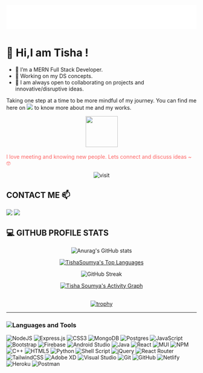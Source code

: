 <h1 align="center">
  <img src="https://raw.githubusercontent.com/Tishasoumya-02/Tishasoumya-02/main/name.svg" alt="Tisha Soumya" />
</h1>

# 👋 Hi,I am Tisha !

- 🔭 I’m a MERN Full Stack Developer. 
- 🌱 Working on my DS concepts.
- :panda_face: I am always open to collaborating on projects and innovative/disruptive ideas. 

Taking one step at a time to be more mindful of my journey. You can find me here on   <a href="https://www.linkedin.com/in/tisha-soumya-380290204"><img src="https://img.shields.io/badge/-Tisha%20Soumya-0077B5?style=flat-square&logo=Linkedin&logoColor=white"/></a>  to know more about me and my works.

<p align="center">
<img style="float: center;" src="https://camo.githubusercontent.com/ec0df7b334d15078e980be8f26f35f1bd6f004eaa4a121db42fed361360c1817/68747470733a2f2f6d656469612e67697068792e636f6d2f6d656469612f4c6e516a7057614f4e386e68723231764e572f67697068792e676966" width="85" height="82"></br>
  
<span style="color:#ff6666">I love meeting and knowing new people. Lets connect and discuss ideas ~ 🤓</span></img>
<div align="center">
 <img src="https://komarev.com/ghpvc/?username=Tishasoumya-02" alt="visit" />
</div>
</p>

## CONTACT ME 📫

<p align="left">
<a href="https://www.linkedin.com/in/tisha-soumya-380290204"><img src="https://img.shields.io/badge/-Tisha%20Soumya-0077B5?style=flat-square&logo=Linkedin&logoColor=white"/></a>
<a href="mailto:tishasoumya@gamil.com"><img src="https://img.shields.io/badge/-tishasoumya@gamil.com-D14836?style=flat-square&logo=Gmail&logoColor=white"/></a>

  
##  💻 GITHUB PROFILE STATS

  <div align="center">
   
   ![Anurag's GitHub stats](https://github-readme-stats.vercel.app/api?username=Tishasoumya-02&count_private=true&theme=omni&bg_color=1F222E&title_color=F85D7F&text_color=F8D866)
  
   <a href="https://github.com/anuraghazra/github-readme-stats"><img alt="TishaSoumya's Top Languages" src="https://github-readme-stats.vercel.app/api/top-langs/?username=Tishasoumya-02&langs_count=8&layout=compact&theme=react&hide_border=true&bg_color=1F222E&title_color=F85D7F&icon_color=F8D866&hide=Jupyter%20Notebook" height="192px"/></a>

</div>

<div align="center">
    
 ![GitHub Streak](https://github-readme-streak-stats.herokuapp.com/?user=Tishasoumya-02&currStreakNum=F8D866&fire=F8D866&ring=F85D7F&theme=dracula&sideLabels=F8D866&background=1F222E&date_format=[Y.]n.j)
  
</div>
<div align="center">
    <a href="https://github.com/ashutosh00710/github-readme-activity-graph"><img alt="Tisha Soumya's Activity Graph" src="https://activity-graph.herokuapp.com/graph?username=Tishasoumya-02&bg_color=1F222E&color=F8D866&line=F85D7F&point=FFFFFF&hide_border=true" /></a>
</div>
<br/>
<div align="center">
  
  [![trophy](https://github-profile-trophy.vercel.app/?username=ryo-ma&theme=onedark&row=2&column=8)](https://github.com/ryo-ma/github-profile-trophy)
</div>
<hr>
<h3 align="left"><img src="https://media.giphy.com/media/WUlplcMpOCEmTGBtBW/giphy.gif" width="50">Languages and Tools</h3> 
<p align="left">
  
   ![NodeJS](https://img.shields.io/badge/node.js-6DA55F?style=for-the-badge&logo=node.js&logoColor=white)
  ![Express.js](https://img.shields.io/badge/express.js-%23404d59.svg?style=for-the-badge&logo=express&logoColor=%2361DAFB)
  ![CSS3](https://img.shields.io/badge/css3-%231572B6.svg?style=for-the-badge&logo=css3&logoColor=white)
  ![MongoDB](https://img.shields.io/badge/MongoDB-%234ea94b.svg?style=for-the-badge&logo=mongodb&logoColor=white)
  ![Postgres](https://img.shields.io/badge/postgres-%23316192.svg?style=for-the-badge&logo=postgresql&logoColor=white)
  ![JavaScript](https://img.shields.io/badge/javascript-%23323330.svg?style=for-the-badge&logo=javascript&logoColor=%23F7DF1E)
  ![Bootstrap](https://img.shields.io/badge/bootstrap-%23563D7C.svg?style=for-the-badge&logo=bootstrap&logoColor=white)
  ![Firebase](https://img.shields.io/badge/firebase-%23039BE5.svg?style=for-the-badge&logo=firebase)
  ![Android Studio](https://img.shields.io/badge/Android%20Studio-3DDC84.svg?style=for-the-badge&logo=android-studio&logoColor=white)
  ![Java](https://img.shields.io/badge/java-%23ED8B00.svg?style=for-the-badge&logo=java&logoColor=white)
  ![React](https://img.shields.io/badge/react-%2320232a.svg?style=for-the-badge&logo=react&logoColor=%2361DAFB)
  ![MUI](https://img.shields.io/badge/MUI-%230081CB.svg?style=for-the-badge&logo=material-ui&logoColor=white)
  ![NPM](https://img.shields.io/badge/NPM-%23000000.svg?style=for-the-badge&logo=npm&logoColor=white)
  	![C++](https://img.shields.io/badge/c++-%2300599C.svg?style=for-the-badge&logo=c%2B%2B&logoColor=white)
  ![HTML5](https://img.shields.io/badge/html5-%23E34F26.svg?style=for-the-badge&logo=html5&logoColor=white)
  	![Python](https://img.shields.io/badge/python-3670A0?style=for-the-badge&logo=python&logoColor=ffdd54)
  	![Shell Script](https://img.shields.io/badge/shell_script-%23121011.svg?style=for-the-badge&logo=gnu-bash&logoColor=white)
  ![jQuery](https://img.shields.io/badge/jquery-%230769AD.svg?style=for-the-badge&logo=jquery&logoColor=white)
  ![React Router](https://img.shields.io/badge/React_Router-CA4245?style=for-the-badge&logo=react-router&logoColor=white)
  ![TailwindCSS](https://img.shields.io/badge/tailwindcss-%2338B2AC.svg?style=for-the-badge&logo=tailwind-css&logoColor=white)
  	![Adobe XD](https://img.shields.io/badge/Adobe%20XD-470137?style=for-the-badge&logo=Adobe%20XD&logoColor=#FF61F6)
  ![Visual Studio](https://img.shields.io/badge/Visual%20Studio-5C2D91.svg?style=for-the-badge&logo=visual-studio&logoColor=white)
  ![Git](https://img.shields.io/badge/git-%23F05033.svg?style=for-the-badge&logo=git&logoColor=white)
  ![GitHub](https://img.shields.io/badge/github-%23121011.svg?style=for-the-badge&logo=github&logoColor=white)
  ![Netlify](https://img.shields.io/badge/netlify-%23000000.svg?style=for-the-badge&logo=netlify&logoColor=#00C7B7)
  	![Heroku](https://img.shields.io/badge/heroku-%23430098.svg?style=for-the-badge&logo=heroku&logoColor=white)
  	![Postman](https://img.shields.io/badge/Postman-FF6C37?style=for-the-badge&logo=postman&logoColor=white)
  
</p>
<br/>






